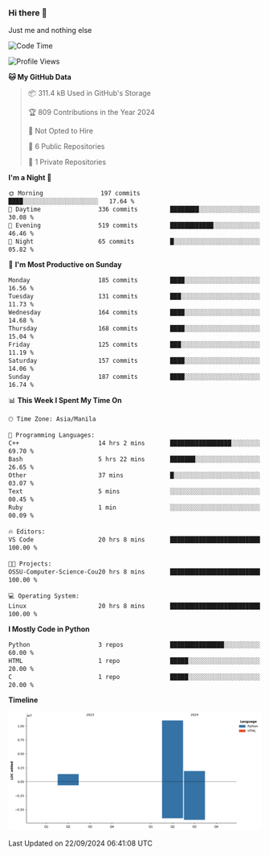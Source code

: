 ### Hi there 👋

Just me and nothing else


<!--START_SECTION:waka-->
![Code Time](http://img.shields.io/badge/Code%20Time-694%20hrs%2020%20mins-blue)

![Profile Views](http://img.shields.io/badge/Profile%20Views-5-blue)

**🐱 My GitHub Data** 

> 📦 311.4 kB Used in GitHub's Storage 
 > 
> 🏆 809 Contributions in the Year 2024
 > 
> 🚫 Not Opted to Hire
 > 
> 📜 6 Public Repositories 
 > 
> 🔑 1 Private Repositories 
 > 
**I'm a Night 🦉** 

```text
🌞 Morning                197 commits         ████░░░░░░░░░░░░░░░░░░░░░   17.64 % 
🌆 Daytime                336 commits         ████████░░░░░░░░░░░░░░░░░   30.08 % 
🌃 Evening                519 commits         ████████████░░░░░░░░░░░░░   46.46 % 
🌙 Night                  65 commits          █░░░░░░░░░░░░░░░░░░░░░░░░   05.82 % 
```
📅 **I'm Most Productive on Sunday** 

```text
Monday                   185 commits         ████░░░░░░░░░░░░░░░░░░░░░   16.56 % 
Tuesday                  131 commits         ███░░░░░░░░░░░░░░░░░░░░░░   11.73 % 
Wednesday                164 commits         ████░░░░░░░░░░░░░░░░░░░░░   14.68 % 
Thursday                 168 commits         ████░░░░░░░░░░░░░░░░░░░░░   15.04 % 
Friday                   125 commits         ███░░░░░░░░░░░░░░░░░░░░░░   11.19 % 
Saturday                 157 commits         ████░░░░░░░░░░░░░░░░░░░░░   14.06 % 
Sunday                   187 commits         ████░░░░░░░░░░░░░░░░░░░░░   16.74 % 
```


📊 **This Week I Spent My Time On** 

```text
🕑︎ Time Zone: Asia/Manila

💬 Programming Languages: 
C++                      14 hrs 2 mins       █████████████████░░░░░░░░   69.70 % 
Bash                     5 hrs 22 mins       ███████░░░░░░░░░░░░░░░░░░   26.65 % 
Other                    37 mins             █░░░░░░░░░░░░░░░░░░░░░░░░   03.07 % 
Text                     5 mins              ░░░░░░░░░░░░░░░░░░░░░░░░░   00.45 % 
Ruby                     1 min               ░░░░░░░░░░░░░░░░░░░░░░░░░   00.09 % 

🔥 Editors: 
VS Code                  20 hrs 8 mins       █████████████████████████   100.00 % 

🐱‍💻 Projects: 
OSSU-Computer-Science-Cou20 hrs 8 mins       █████████████████████████   100.00 % 

💻 Operating System: 
Linux                    20 hrs 8 mins       █████████████████████████   100.00 % 
```

**I Mostly Code in Python** 

```text
Python                   3 repos             ███████████████░░░░░░░░░░   60.00 % 
HTML                     1 repo              █████░░░░░░░░░░░░░░░░░░░░   20.00 % 
C                        1 repo              █████░░░░░░░░░░░░░░░░░░░░   20.00 % 
```



**Timeline**

![Lines of Code chart](https://raw.githubusercontent.com/brutist/brutist/main/assets/bar_graph.png)


 Last Updated on 22/09/2024 06:41:08 UTC
<!--END_SECTION:waka-->
